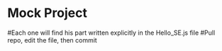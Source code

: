 # Mock Project
#Each one will find his part written explicitly in the Hello_SE.js file
#Pull repo, edit the file, then commit
